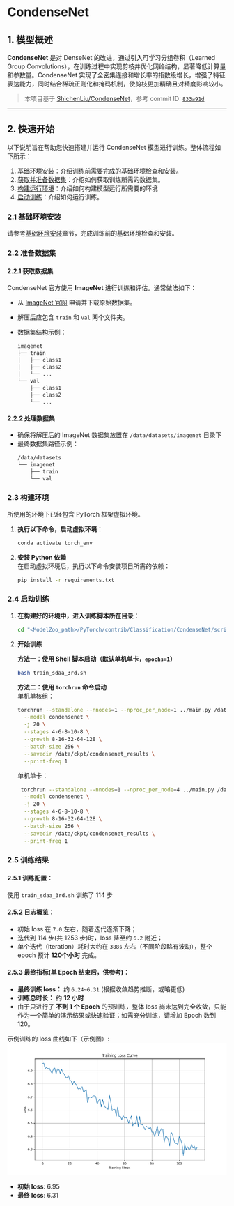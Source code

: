 # CondenseNet

## 1. 模型概述

**CondenseNet** 是对 DenseNet 的改进，通过引入可学习分组卷积（Learned Group Convolutions），在训练过程中实现剪枝并优化网络结构，显著降低计算量和参数量。CondenseNet 实现了全密集连接和增长率的指数级增长，增强了特征表达能力，同时结合稀疏正则化和掩码机制，使剪枝更加精确且对精度影响较小。

> 本项目基于 [ShichenLiu/CondenseNet](https://github.com/ShichenLiu/CondenseNet)，参考 commit ID: [`833a91d`](https://github.com/ShichenLiu/CondenseNet/commit/833a91d5f859df25579f70a2439dfd62f7fefb29)

---

## 2. 快速开始
以下说明旨在帮助您快速搭建并运行 CondenseNet 模型进行训练。整体流程如下所示：
1. [基础环境安装](#21-基础环境安装)：介绍训练前需要完成的基础环境检查和安装。
2. [获取并准备数据集](#22-准备数据集)：介绍如何获取训练所需的数据集。
3. [构建运行环境](#23-构建环境)：介绍如何构建模型运行所需要的环境
4. [启动训练](#24-启动训练)：介绍如何运行训练。

### 2.1 基础环境安装
请参考[基础环境安装](../../../../doc/Environment.md)章节，完成训练前的基础环境检查和安装。  

### 2.2 准备数据集
#### 2.2.1 获取数据集
CondenseNet 官方使用 **ImageNet** 进行训练和评估。通常做法如下：
- 从 [ImageNet 官网](https://www.image-net.org/) 申请并下载原始数据集。
- 解压后应包含 `train` 和 `val` 两个文件夹。
- 数据集结构示例：

    ```text
    imagenet
    ├── train
    │   ├── class1
    │   ├── class2
    │   └── ...
    └── val
        ├── class1
        ├── class2
        └── ...
    ```

#### 2.2.2 处理数据集
- 确保将解压后的 ImageNet 数据集放置在 `/data/datasets/imagenet` 目录下
- 最终数据集路径示例：
   ```
   /data/datasets
   └── imagenet
       ├── train
       └── val
   ```

### 2.3 构建环境
所使用的环境下已经包含 PyTorch 框架虚拟环境。

1. **执行以下命令，启动虚拟环境**：
    ```bash
    conda activate torch_env
    ```

2. **安装 Python 依赖**  
   在启动虚拟环境后，执行以下命令安装项目所需的依赖：
   ```bash
   pip install -r requirements.txt
   ```


### 2.4 启动训练
1. **在构建好的环境中，进入训练脚本所在目录**：
    ```bash
    cd "<ModelZoo_path>/PyTorch/contrib/Classification/CondenseNet/scripts"
    ```

2. **开始训练**

   **方法一：使用 Shell 脚本启动（默认单机单卡，`epochs=1`）**
   ```bash
   bash train_sdaa_3rd.sh
   ```
   
   **方法二：使用 `torchrun` 命令启动**  
   单机单核组：
   ```bash
   torchrun --standalone --nnodes=1 --nproc_per_node=1 ../main.py /data/datasets/imagenet \
     --model condensenet \
     -j 20 \
     --stages 4-6-8-10-8 \
     --growth 8-16-32-64-128 \
     --batch-size 256 \
     --savedir /data/ckpt/condensenet_results \
     --print-freq 1
   ```
   单机单卡：
   ```bash
    torchrun --standalone --nnodes=1 --nproc_per_node=4 ../main.py /data/datasets/imagenet \
     --model condensenet \
     -j 20 \
     --stages 4-6-8-10-8 \
     --growth 8-16-32-64-128 \
     --batch-size 256 \
     --savedir /data/ckpt/condensenet_results \
     --print-freq 1
   ```


### 2.5 训练结果

#### 2.5.1 训练配置：
使用 `train_sdaa_3rd.sh` 训练了 114 步
#### 2.5.2 日志概览：  
   - 初始 loss 在 `7.0` 左右，随着迭代逐渐下降；  
   - 迭代到 114 步(共 1253 步)时，loss 降至约 `6.2` 附近；  
   - 单个迭代（iteration）耗时大约在 `388s` 左右（不同阶段略有波动），整个 epoch 预计 **120个小时** 完成。  

#### 2.5.3 最终指标(单 Epoch 结束后，供参考)： 
   - **最终训练 loss：** 约 `6.24~6.31` (根据收敛趋势推断，或略更低)  
   - **训练总时长：** 约 **12 小时**
   - 由于只进行了 **不到 1 个 Epoch** 的预训练，整体 loss  尚未达到完全收敛，只能作为一个简单的演示结果或快速验证；如需充分训练，请增加 Epoch 数到 120。 

示例训练的 loss 曲线如下（示例图）:
![训练loss曲线](./scripts/train_sdaa_3rd.png)

- **初始 loss**: 6.95 
- **最终 loss**: 6.31 
